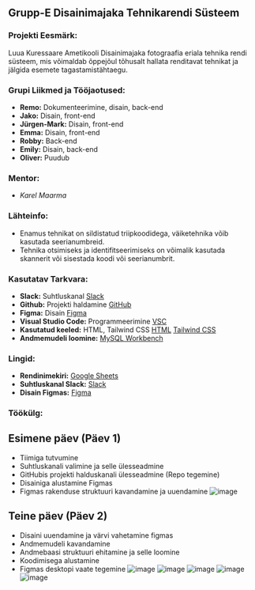 ## Grupp-E Disainimajaka Tehnikarendi Süsteem

### Projekti Eesmärk:
Luua Kuressaare Ametikooli Disainimajaka fotograafia eriala tehnika rendi süsteem, mis võimaldab õppejõul tõhusalt hallata renditavat tehnikat ja jälgida esemete tagastamistähtaegu.

### Grupi Liikmed ja Tööjaotused:
- **Remo:** Dokumenteerimine, disain, back-end
- **Jako:** Disain, front-end
- **Jürgen-Mark:** Disain, front-end
- **Emma:** Disain, front-end
- **Robby:** Back-end
- **Emily:** Disain, back-end
- **Oliver:** Puudub 

### Mentor:
- *Karel Maarma*

### Lähteinfo:
- Enamus tehnikat on sildistatud triipkoodidega, väiketehnika võib kasutada seerianumbreid.
- Tehnika otsimiseks ja identifitseerimiseks on võimalik kasutada skannerit või sisestada koodi või seerianumbrit.

### Kasutatav Tarkvara:
- **Slack:** Suhtluskanal [Slack](https://app.slack.com/)
- **Github:** Projekti haldamine [GitHub](github.com/markheinmets/triipkood)
- **Figma:** Disain [Figma](www.figma.com/)
- **Visual Studio Code:** Programmeerimine [VSC](https://code.visualstudio.com/)
- **Kasutatud keeled:** HTML, Tailwind CSS [HTML](https://html.com/) [Tailwind CSS](https://tailwindcss.com/)
- **Andmemudeli loomine:** [MySQL Workbench](https://www.mysql.com/products/workbench/)

### Lingid:
- **Rendinimekiri:** [Google Sheets](https://docs.google.com/spreadsheets/d/1hoiIEsY6LCDF9CWcCW_XS4ExcEEgc8bS/edit?usp=sharing&ouid=113727409575105308767&rtpof=true&sd=true)
- **Suhtluskanal Slack:** [Slack](https://app.slack.com/)
- **Disain Figmas:** [Figma](https://www.figma.com/file/tnUzWHMH9yvR4CRnwTP9bN/Triipkood?type=design&node-id=1254%3A1236&mode=design&t=f5d2TWe2kOK9NCVZ-1)

### Töökülg:

## Esimene päev (Päev 1)
* Tiimiga tutvumine
* Suhtluskanali valimine ja selle ülesseadmine
* GitHubis projekti halduskanali ülesseadmine (Repo tegemine)
* Disainiga alustamine Figmas
* Figmas rakenduse struktuuri kavandamine ja uuendamine
![image](https://github.com/markheinmets/triipkood/assets/104862738/055227d2-b391-4067-a6f2-8b7c1c2b9019)

## Teine päev (Päev 2)
* Disaini uuendamine ja värvi vahetamine figmas
* Andmemudeli kavandamine
* Andmebaasi struktuuri ehitamine ja selle loomine
* Koodimisega alustamine
* Figmas desktopi vaate tegemine
![image](https://github.com/markheinmets/triipkood/assets/104862738/2ecda0e7-b2dd-4d80-a67c-8b8254f3b4be)
![image](https://github.com/markheinmets/triipkood/assets/104862738/a1aa3b46-d637-43d6-a6dd-d001946f1b06)
![image](https://github.com/markheinmets/triipkood/assets/104862738/25b25bd4-470d-4d60-add9-4b2ebfeeda93)
![image](https://github.com/markheinmets/triipkood/assets/104862738/dc288e92-9c79-4450-a9ee-b62d9b055dba)
![image](https://github.com/markheinmets/triipkood/assets/104862738/dcce12b9-e534-4678-a0ad-1b90be6d0c13)


